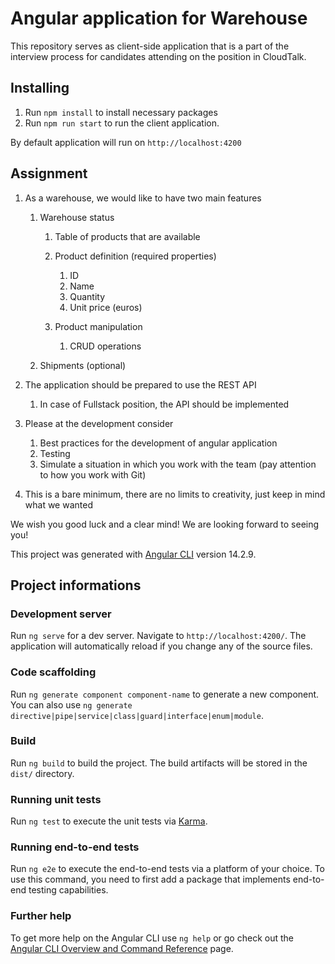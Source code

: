 # Angular application for Warehouse

This repository serves as client-side application that is a part of the interview process for candidates attending on the position in CloudTalk.

## Installing

1. Run ````npm install```` to install necessary packages
2. Run ````npm run start```` to run the client application.

By default application will run on `http://localhost:4200`

## Assignment

1. As a warehouse, we would like to have two main features

   1. Warehouse status

      1. Table of products that are available
      2. Product definition (required properties)

         1. ID
         2. Name
         3. Quantity
         4. Unit price (euros)

      3. Product manipulation

         1. CRUD operations

   2. Shipments (optional)

2. The application should be prepared to use the REST API

   1. In case of Fullstack position, the API should be implemented

3. Please at the development consider

   1. Best practices for the development of angular application
   2. Testing
   3. Simulate a situation in which you work with the team (pay attention to how you work with Git)

4. This is a bare minimum, there are no limits to creativity, just keep in mind what we wanted

We wish you good luck and a clear mind! We are looking forward to seeing you!

This project was generated with [Angular CLI](https://github.com/angular/angular-cli) version 14.2.9.

## Project informations

### Development server

Run `ng serve` for a dev server. Navigate to `http://localhost:4200/`. The application will automatically reload if you change any of the source files.

### Code scaffolding

Run `ng generate component component-name` to generate a new component. You can also use `ng generate directive|pipe|service|class|guard|interface|enum|module`.

### Build

Run `ng build` to build the project. The build artifacts will be stored in the `dist/` directory.

### Running unit tests

Run `ng test` to execute the unit tests via [Karma](https://karma-runner.github.io).

### Running end-to-end tests

Run `ng e2e` to execute the end-to-end tests via a platform of your choice. To use this command, you need to first add a package that implements end-to-end testing capabilities.

### Further help

To get more help on the Angular CLI use `ng help` or go check out the [Angular CLI Overview and Command Reference](https://angular.io/cli) page.
